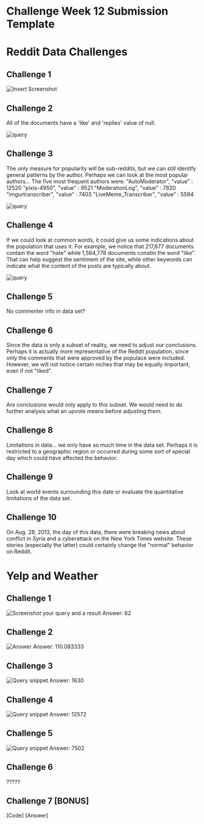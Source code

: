 # Challenge Week 12 Submission Template

# Reddit Data Challenges

## Challenge 1

![Insert Screenshot](rc1.png)

## Challenge 2

All of the documents have a 'like' and 'replies' value of null.

![query](rc2.png)

## Challenge 3

The only measure for popularity will be sub-reddits, but we can still identify general patterns by the author.  Perhaps we can look at the most popular authors... The five most frequent authors were:
"AutoModerator", "value" : 12520
"pixis-4950", "value" : 9521
"ModerationLog", "value" : 7820
"imgurtranscriber", "value" : 7403
"LiveMeme_Transcriber", "value" : 5594

![query](rc3.png)

## Challenge 4

If we could look at common words, it could give us some indications about the population that uses it.
For example, we notice that 217,677 documents contain the word "hate" while 1,564,778 documents conatin the word "like".  That can help suggest the sentiment of the site, while other keywords can indicate what the content of the posts are typically about.

![query](rc4.png)

## Challenge 5

No commenter info in data set? 

## Challenge 6

Since the data is only a subset of reality, we need to adjust our conclusions.  Perhaps it is actually more representative of the Reddit population, since only the comments that were approved by the populace were included.  However, we will not notice certain niches that may be equally important, even if not "liked".

## Challenge 7

Are conclusions would only apply to this subset.  We would need to do further analysis what an upvote means before adjusting them.

## Challenge 8

Limitations in data... we only have so much time in the data set.  Perhaps it is restricted to a geographic region or occurred during some sort of special day which could have affected the behavior.

## Challenge 9

Look at world events surrounding this date or evaluate the quantitative limitations of the data set.

## Challenge 10

On Aug. 28, 2013, the day of this data, there were breaking news about conflict in Syria and a cyberattack on the New York Times website.  These stories (especially the latter) could certainly change the "normal" behavior on Reddit.

# Yelp and Weather 

## Challenge 1

![Screenshot your query and a result](yc1.png)
Answer: 62

## Challenge 2

![Answer](yc2.png)
Answer: 110.083333

## Challenge 3

![Query snippet](yc3.png)
Answer: 1630

## Challenge 4

![Query snippet](yc4.png)
Answer: 12572

## Challenge 5

![Query snippet](yc5.png)
Answer: 7502

## Challenge 6

?????

## Challenge 7 [BONUS]

[Code]
[Answer]



